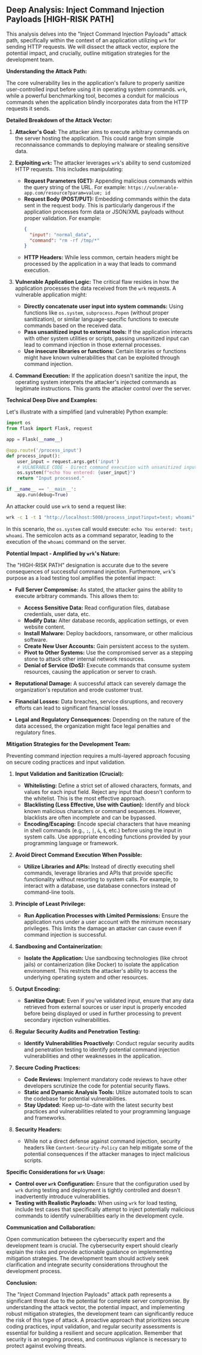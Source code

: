 ## Deep Analysis: Inject Command Injection Payloads [HIGH-RISK PATH]

This analysis delves into the "Inject Command Injection Payloads" attack path, specifically within the context of an application utilizing `wrk` for sending HTTP requests. We will dissect the attack vector, explore the potential impact, and crucially, outline mitigation strategies for the development team.

**Understanding the Attack Path:**

The core vulnerability lies in the application's failure to properly sanitize user-controlled input before using it in operating system commands. `wrk`, while a powerful benchmarking tool, becomes a conduit for malicious commands when the application blindly incorporates data from the HTTP requests it sends.

**Detailed Breakdown of the Attack Vector:**

1. **Attacker's Goal:** The attacker aims to execute arbitrary commands on the server hosting the application. This could range from simple reconnaissance commands to deploying malware or stealing sensitive data.

2. **Exploiting `wrk`:** The attacker leverages `wrk`'s ability to send customized HTTP requests. This includes manipulating:
    * **Request Parameters (GET):**  Appending malicious commands within the query string of the URL. For example: `https://vulnerable-app.com/resource?param=value; id`
    * **Request Body (POST/PUT):** Embedding commands within the data sent in the request body. This is particularly dangerous if the application processes form data or JSON/XML payloads without proper validation. For example:
        ```json
        {
          "input": "normal_data",
          "command": "rm -rf /tmp/*"
        }
        ```
    * **HTTP Headers:** While less common, certain headers might be processed by the application in a way that leads to command execution.

3. **Vulnerable Application Logic:** The critical flaw resides in how the application processes the data received from the `wrk` requests. A vulnerable application might:
    * **Directly concatenate user input into system commands:**  Using functions like `os.system`, `subprocess.Popen` (without proper sanitization), or similar language-specific functions to execute commands based on the received data.
    * **Pass unsanitized input to external tools:** If the application interacts with other system utilities or scripts, passing unsanitized input can lead to command injection in those external processes.
    * **Use insecure libraries or functions:** Certain libraries or functions might have known vulnerabilities that can be exploited through command injection.

4. **Command Execution:** If the application doesn't sanitize the input, the operating system interprets the attacker's injected commands as legitimate instructions. This grants the attacker control over the server.

**Technical Deep Dive and Examples:**

Let's illustrate with a simplified (and vulnerable) Python example:

```python
import os
from flask import Flask, request

app = Flask(__name__)

@app.route('/process_input')
def process_input():
    user_input = request.args.get('input')
    # VULNERABLE CODE - Direct command execution with unsanitized input
    os.system(f"echo You entered: {user_input}")
    return "Input processed."

if __name__ == '__main__':
    app.run(debug=True)
```

An attacker could use `wrk` to send a request like:

```bash
wrk -c 1 -t 1 "http://localhost:5000/process_input?input=test; whoami"
```

In this scenario, the `os.system` call would execute: `echo You entered: test; whoami`. The semicolon acts as a command separator, leading to the execution of the `whoami` command on the server.

**Potential Impact - Amplified by `wrk`'s Nature:**

The "HIGH-RISK PATH" designation is accurate due to the severe consequences of successful command injection. Furthermore, `wrk`'s purpose as a load testing tool amplifies the potential impact:

* **Full Server Compromise:** As stated, the attacker gains the ability to execute arbitrary commands. This allows them to:
    * **Access Sensitive Data:** Read configuration files, database credentials, user data, etc.
    * **Modify Data:** Alter database records, application settings, or even website content.
    * **Install Malware:** Deploy backdoors, ransomware, or other malicious software.
    * **Create New User Accounts:** Gain persistent access to the system.
    * **Pivot to Other Systems:** Use the compromised server as a stepping stone to attack other internal network resources.
    * **Denial of Service (DoS):** Execute commands that consume system resources, causing the application or server to crash.

* **Reputational Damage:** A successful attack can severely damage the organization's reputation and erode customer trust.

* **Financial Losses:**  Data breaches, service disruptions, and recovery efforts can lead to significant financial losses.

* **Legal and Regulatory Consequences:** Depending on the nature of the data accessed, the organization might face legal penalties and regulatory fines.

**Mitigation Strategies for the Development Team:**

Preventing command injection requires a multi-layered approach focusing on secure coding practices and input validation.

1. **Input Validation and Sanitization (Crucial):**

   * **Whitelisting:** Define a strict set of allowed characters, formats, and values for each input field. Reject any input that doesn't conform to the whitelist. This is the most effective approach.
   * **Blacklisting (Less Effective, Use with Caution):**  Identify and block known malicious characters or command sequences. However, blacklists are often incomplete and can be bypassed.
   * **Encoding/Escaping:**  Encode special characters that have meaning in shell commands (e.g., `;`, `|`, `&`, `$`, etc.) before using the input in system calls. Use appropriate encoding functions provided by your programming language or framework.

2. **Avoid Direct Command Execution When Possible:**

   * **Utilize Libraries and APIs:**  Instead of directly executing shell commands, leverage libraries and APIs that provide specific functionality without resorting to system calls. For example, to interact with a database, use database connectors instead of command-line tools.

3. **Principle of Least Privilege:**

   * **Run Application Processes with Limited Permissions:**  Ensure the application runs under a user account with the minimum necessary privileges. This limits the damage an attacker can cause even if command injection is successful.

4. **Sandboxing and Containerization:**

   * **Isolate the Application:**  Use sandboxing technologies (like chroot jails) or containerization (like Docker) to isolate the application environment. This restricts the attacker's ability to access the underlying operating system and other resources.

5. **Output Encoding:**

   * **Sanitize Output:** Even if you've validated input, ensure that any data retrieved from external sources or user input is properly encoded before being displayed or used in further processing to prevent secondary injection vulnerabilities.

6. **Regular Security Audits and Penetration Testing:**

   * **Identify Vulnerabilities Proactively:** Conduct regular security audits and penetration testing to identify potential command injection vulnerabilities and other weaknesses in the application.

7. **Secure Coding Practices:**

   * **Code Reviews:** Implement mandatory code reviews to have other developers scrutinize the code for potential security flaws.
   * **Static and Dynamic Analysis Tools:** Utilize automated tools to scan the codebase for potential vulnerabilities.
   * **Stay Updated:** Keep up-to-date with the latest security best practices and vulnerabilities related to your programming language and frameworks.

8. **Security Headers:**

   * While not a direct defense against command injection, security headers like `Content-Security-Policy` can help mitigate some of the potential consequences if the attacker manages to inject malicious scripts.

**Specific Considerations for `wrk` Usage:**

* **Control over `wrk` Configuration:**  Ensure that the configuration used by `wrk` during testing and deployment is tightly controlled and doesn't inadvertently introduce vulnerabilities.
* **Testing with Realistic Payloads:**  When using `wrk` for load testing, include test cases that specifically attempt to inject potentially malicious commands to identify vulnerabilities early in the development cycle.

**Communication and Collaboration:**

Open communication between the cybersecurity expert and the development team is crucial. The cybersecurity expert should clearly explain the risks and provide actionable guidance on implementing mitigation strategies. The development team should actively seek clarification and integrate security considerations throughout the development process.

**Conclusion:**

The "Inject Command Injection Payloads" attack path represents a significant threat due to the potential for complete server compromise. By understanding the attack vector, the potential impact, and implementing robust mitigation strategies, the development team can significantly reduce the risk of this type of attack. A proactive approach that prioritizes secure coding practices, input validation, and regular security assessments is essential for building a resilient and secure application. Remember that security is an ongoing process, and continuous vigilance is necessary to protect against evolving threats.
